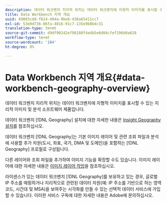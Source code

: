 ```yaml
---
description: 데이터 워크벤치 지리적 위치는 데이터 워크벤치에 지형적 이미지를 표시할 수 있는 지리적 이미지 및 분석 소프트웨어 제품입니다.
title: Data Workbench 지역 개요
uuid: 69003cdd-f814-494a-9be8-438a65411cc7
exl-id: 53e0d736-86fa-4816-91c7-135e9b8b4c31
translation-type: tm+mt
source-git-commit: d9df90242ef96188f4e4b5e6d04cfef196b0a628
workflow-type: tm+mt
source-wordcount: '184'
ht-degree: 0%

---
```


# Data Workbench 지역 개요{#data-workbench-geography-overview}

데이터 워크벤치 지리적 위치는 데이터 워크벤치에 지형적 이미지를 표시할 수 있는 지리적 이미지 및 분석 소프트웨어 제품입니다.

데이터 워크벤치 [!DNL Geography] 설치에 대한 자세한 내용은 [Insight Geography 설치](../../home/c-geo-oview/c-inst-geo/c-inst-geo.md)를 참조하십시오.

데이터 워크벤치 [!DNL Geography]는 기본 이미지 레이어 및 관련 조회 파일과 분석에 사용할 추가 차원(도시, 좌표, 국가, DMA 및 도메인)을 포함하는 [!DNL Geography] 프로필로 구성됩니다.

다른 레이어와 조회 파일을 추가하여 이미지 기능을 확장할 수도 있습니다. 이미지 레이어에 대한 자세한 내용은 [이미지 레이어 작업](https://docs.adobe.com/content/help/en/data-workbench/using/client/imagery-layers/c-ustd-img-layers.html)을 참조하십시오.

라이센스가 있는 데이터 워크벤치 [!DNL Geography]를 보유하고 있는 경우, 글로벌 IP 주소를 매핑하거나 지리적으로 관련된 데이터 차원(예: IP 주소를 기반으로 하는 영역 코드, 시간대 및 MSA)을 보여주는 시각화를 만들 수 있는 선택적 데이터 서비스에 가입할 수 있습니다. 이러한 서비스 구독에 대한 자세한 내용은 Adobe에 문의하십시오.
